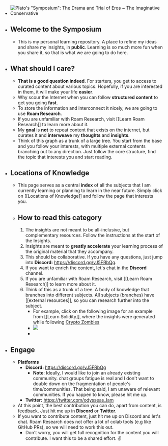 - ![Plato's "Symposium": The Drama and Trial of Eros ~ The Imaginative  Conservative](https://i0.wp.com/theimaginativeconservative.org/wp-content/uploads/2019/05/Platos-Symposium.Anselm-Feuerbach.WikimediaCommons.jpg?ssl=1)
- ## Welcome to the Symposium
    - This is my personal learning repository. A place to refine my ideas and share my insights, in **public**. Learning is so much more fun when you share it, so that is what we are going to do here. 
- ## What should I care?
    - **That is a good question indeed**. For starters, you get to access to curated content about various topics. Hopefully, if you are interested in them, it will make your life **easier**. 
    - Why scour the Internet when you can follow  __structured content__ to get you going **fast**.
    - To store the information and interconnect it nicely, we are going to use **Roam Research**.   
    - If you are unfamiliar with Roam Research, visit [[Learn Roam Research]] to learn more about it.
    - My **goal** is **not** to repeat content that exists on the internet, but curates it and __interweave__ my __thoughts__ and __insights__. 
    - Think of this graph as a trunk of a large tree. You start from the base and you follow your interests, with multiple external contents branching out to any direction.  Just follow the core structure, find the topic that interests you and start reading.
- ## Locations of Knowledge
    - This page serves as a central __index__ of all the subjects that I am currently learning or planning to learn in the near future. Simply click on [[Locations of Knowledge]] and follow the page that interests you.
    - ## How to read this category 
        1. The insights are not meant to be all-inclusive, but complementary resources. Follow the instructions at the start of the Insights.
        2. Insights are meant to **greatly accelerate** your learning process of the original material that they accompany. 
        3. This should be collaborative. If you have any questions, just jump into **Discord:** https://discord.gg/vJ5FRbQg. 
        4. If you want to enrich the content, let's chat in the **Discord** channel.
        5. If you are unfamiliar with Roam Research, visit [[Learn Roam Research]] to learn more about it.
        6. Think of this as a trunk of a tree. A body of knowledge that branches into different subjects. All subjects (branches) have [[external resources]], so you can research further into the subject.
            - For example, click on the following image for an example from [[Learn Solidity]], where the insights were generated while following [Crypto Zombies](https://cryptozombies.io/) 
            - ![](https://firebasestorage.googleapis.com/v0/b/firescript-577a2.appspot.com/o/imgs%2Fapp%2FSymposium%2F4zl4lDkQFV.jpeg?alt=media&token=4c3ef3b3-c08a-46fc-acf3-8c245b0effc4)
            - 
- ## Engage
    - __Platforms__
        - **Discord:** https://discord.gg/vJ5FRbQg
            - __Note__: Ideally, I would like to join an already existing community. chat groups fatigue is real and I don't want to double down on the fragmentation of people's time/communities. That being said, I am unaware of relevant communities. If you happen to know, please hit me up.
        - **Twitter:** https://twitter.com/odysseas_lam
    - At this point, the best contribution you can do, apart from content, is feedback.  Just hit me up in **Discord** or **Twitter**. 
    - If you want to contribute content, just hit me up on Discord and let's chat. Roam Research does not offer a lot of colab tools (e.g like GitHub PRs), so we will need to work this out. 
        - Don't worry, you will get full recognition for the content you will contribute. I want this to be a shared effort. ✌️
